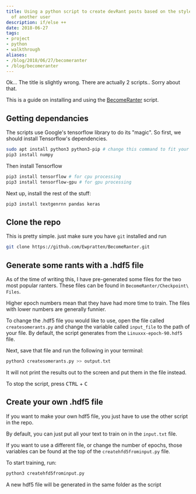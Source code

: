 ```yaml
---
title: Using a python script to create devRant posts based on the style and content
  of another user
description: if/else ++
date: 2018-06-27
tags:
- project
- python
- walkthrough
aliases:
- /blog/2018/06/27/becomeranter
- /blog/becomeranter
---
```


Ok... The title is slightly wrong. There are actually 2 scripts.. Sorry about that.

This is a guide on installing and using the [BecomeRanter](https://github.com/Ewpratten/BecomeRanter) script.

## Getting dependancies

The scripts use Google's tensorflow library to do its "magic". So first, we should install Tensorflow's dependencies.

```bash
sudo apt install python3 python3-pip # change this command to fit your distro
pip3 install numpy
```

Then install Tensorflow

```bash
pip3 install tensorflow # for cpu processing
pip3 install tensorflow-gpu # for gpu processing
```

Next up, install the rest of the stuff:

```bash
pip3 install textgenrnn pandas keras
```

## Clone the repo

This is pretty simple. just make sure you have `git` installed and run

```bash
git clone https://github.com/Ewpratten/BecomeRanter.git
```

## Generate some rants with a .hdf5 file

As of the time of writing this, I have pre-generated some files for the two most popular ranters. These files can be found in `BecomeRanter/Checkpoint\ Files`.

Higher epoch numbers mean that they have had more time to train. The files with lower numbers are generally funnier.

To change the .hdf5 file you would like to use, open the file called `createsomerants.py` and change the variable called `input_file` to the path of your file. By default, the script generates from the `Linuxxx-epoch-90.hdf5` file.

Next, save that file and run the following in your terminal:

```bash
python3 createsomerants.py >> output.txt
```

It will not print the results out to the screen and put them in the file instead. 

To stop the script, press <kbd>CTRL</kbd> + <kbd>C</kbd>

## Create your own .hdf5 file

If you want to make your own hdf5 file, you just have to use the other script in the repo.

By default, you can just put all your text to train on in the `input.txt` file.

If you want to use a different file, or change the number of epochs, those variables can be found at the top of the `createhfd5frominput.py` file.

To start training, run:

```bash
python3 createhfd5frominput.py
```

A new hdf5 file will be generated in the same folder as the script
